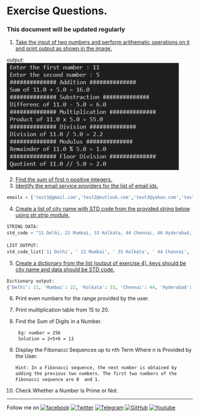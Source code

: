 # Exercise Questions.

### This document will be updated regularly

1. [Take the input of two numbers and perform arithematic operations on it and print output as shown in the image.](../exercises/exercise1.py)

output: ![exercise](../static/exercise.jpeg)

2. [Find the sum of first n positive integers.](../exercises/exercise2.py)
3. [Identify the email service providers for the list of email ids.](../exercises/exercise3.py)
``` python 
emails = ['test1@gmail.com','test2@outlook.com','test3@yahoo.com','test4@gmx.com','test4@mail.com','test4@post.com']
```

4. [Create a list of city name with STD code from the provided string below using str.strip module.](../exercises/exercise4.py)
``` python
STRING DATA:
std_code = "11 Delhi, 22 Mumbai, 33 Kolkata, 44 Chennai, 40 Hyderabad, 80 Bangalore, 20 Pune, 79 Ahmedabad"

LIST OUTPUT:
std_code_list['11 Delhi', ' 22 Mumbai', ' 33 Kolkata', ' 44 Chennai', ' 40 Hyderabad', ' 80 Bangalore', ' 20 Pune', ' 79 Ahmedabad']
```
5. [Create a dictionary from the list (output of exercise 4). keys should be city name and data should be STD code.](../exercises/exercise5.py)
``` python
Dictionary output:
{'Delhi': 11, 'Mumbai': 22, 'Kolkata': 33, 'Chennai': 44, 'Hyderabad': 40, 'Bangalore': 80, 'Pune': 20, 'Ahmedabad': 79}
```
6. Print even numbers for the range provided by the user.
7. Print multiplication table from 15 to 20.
8. Find the Sum of Digits in a Number.

        Eg: number = 256
        Solution = 2+5+6 = 13
9.  Display the Fibonacci Sequences up to nth Term Where n is Provided by the User.

        Hint: In a Fibonacci sequence, the next number is obtained by adding the previous two numbers. The first two numbers of the Fibonacci sequence are 0  and 1.
10. Check Whether a Number Is Prime or Not.
----
Follow me on     <a target="_blank" href="https://www.facebook.com/skilldisk"><img style="width: 50px;"
            src="https://img.icons8.com/fluent/96/facebook-new.png" alt="facebook"></a>
    <a target="_blank" href="https://twitter.com/skilldisk"><img style="width: 50px;"
            src="https://img.icons8.com/fluent/96/twitter.png" alt="Twitter"></a>
    <a target="_blank" href="https://t.me/skilldisk/"><img style="width: 50px;"
            src="https://img.icons8.com/color/2x/telegram-app.png" alt="Telegram"></a>
    <a target="_blank" href="https://github.com/skilldisk"><img style="width: 50px;"
            src="https://img.icons8.com/fluent/96/github.png" alt="GitHub"></a>
    <a target="_blank" href="https://www.youtube.com/channel/UC41IWICHdLr7uCeeOCPFnpQ"><img style="width: 50px;"
            src="https://img.icons8.com/office/2x/youtube.png" alt="Youtube"></a>
